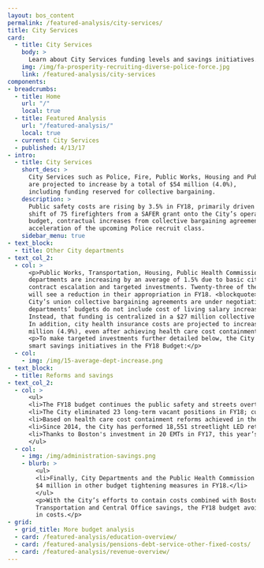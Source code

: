 ```yaml
---
layout: bos_content
permalink: /featured-analysis/city-services/
title: City Services
card:
  - title: City Services
    body: >
      Learn about City Services funding levels and savings initiatives.
    img: /img/fa-prosperity-recruiting-diverse-police-force.jpg
    link: /featured-analysis/city-services
components:
- breadcrumbs:
  - title: Home
    url: "/"
    local: true
  - title: Featured Analysis
    url: "/featured-analysis/"
    local: true
  - current: City Services
  - published: 4/13/17
- intro:
  - title: City Services
    short_desc: >
      City Services such as Police, Fire, Public Works, Housing and Public Health 
      are projected to increase by a total of $54 million (4.0%), 
      including funding reserved for collective bargaining.
    description: >
      Public safety costs are rising by 3.5% in FY18, primarily driven by the 
      shift of 75 firefighters from a SAFER grant onto the City’s operating 
      budget, contractual increases from collective bargaining agreements, and 
      acceleration of the upcoming Police recruit class. 
    sidebar_menu: true
- text_block: 
  - title: Other City departments
- text_col_2:
  - col: >
      <p>Public Works, Transportation, Housing, Public Health Commission and 38 other 
      departments are increasing by an average of 1.5% due to basic city services 
      contract escalation and targeted investments. Twenty-three of these departments 
      will see a reduction in their appropriation in FY18. <blockquote>Because almost all of the 
      City’s union collective bargaining agreements are under negotiation, most 
      departments’ budgets do not include cost of living salary increases for employees. 
      Instead, that funding is centralized in a $27 million collective bargaining reserve.</blockquote>
      In addition, city health insurance costs are projected to increase by $10.6 
      million (4.9%), even after achieving health care cost containment savings.</p>
      <p>To make targeted investments further detailed below, the City is pursuing 
      smart savings initiatives in the FY18 Budget:</p>
  - col: 
    - img: /img/15-average-dept-increase.png
- text_block:
  - title: Reforms and savings
- text_col_2:
  - col: >
      <ul>
      <li>The FY18 budget continues the public safety and streets overtime reforms launched last year and adds the Parks Department, achieving $13.2 million in cost avoidance.</li>
      <li>The City eliminated 23 long-term vacant positions in FY18; cumulatively, we estimate the City will see $5.3 million in costs avoided from inactivating long term vacants over two years.</li>
      <li>Based on health care cost containment reforms achieved in the 2015 PEC agreement, Boston will achieve $10 million in savings in FY18, $2.6 million of which are related to FY18 specific changes.</li>
      <li>Since 2014, the City has performed 18,551 streetlight LED retrofits. The FY18 Budget reflects an avoidance of 33.6 mWh, or $5.8 million in energy costs, directly attributable to this work.</li> 
      <li>Thanks to Boston's investment in 20 EMTs in FY17, this year’s budget achieves a 10% reduction in EMS overtime and 8% increase in third party billing revenue. These changes will generate a $4.1 million in net savings for the City in FY18.</li>
      </ul>
  - col: 
    - img: /img/administration-savings.png
    - blurb: >
        <ul>
        <li>Finally, City Departments and the Public Health Commission include a combined 
        $4 million in other budget tightening measures in FY18.</li> 
        </ul>
        <p>With the City’s efforts to contain costs combined with Boston Public Schools’ 
        Transportation and Central Office savings, the FY18 budget avoids $60 million 
        in costs.</p>
- grid:
  - grid_title: More budget analysis
  - card: /featured-analysis/education-overview/
  - card: /featured-analysis/pensions-debt-service-other-fixed-costs/
  - card: /featured-analysis/revenue-overview/
---
```


